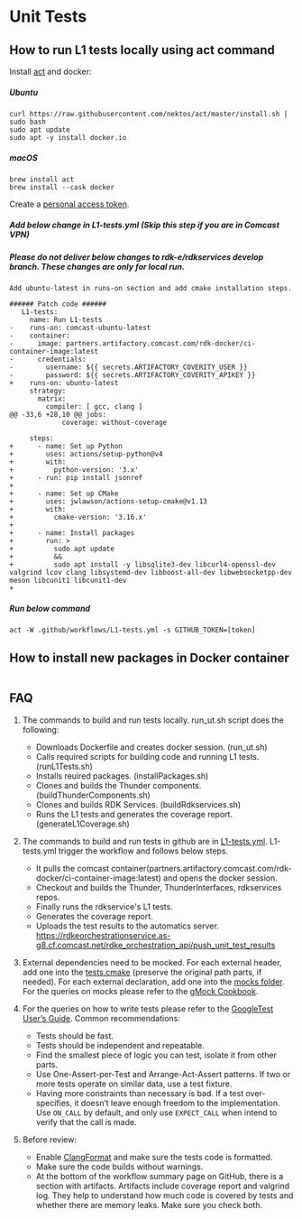 # Unit Tests #

## How to run L1 tests locally using act command ##

Install [act](https://github.com/nektos/act) and docker:

##### Ubuntu #####

```shell script
curl https://raw.githubusercontent.com/nektos/act/master/install.sh | sudo bash
sudo apt update
sudo apt -y install docker.io
```

##### macOS #####

```shell script
brew install act
brew install --cask docker
```

Create a [personal access token](https://docs.github.com/en/authentication/keeping-your-account-and-data-secure/creating-a-personal-access-token).

##### Add below change in L1-tests.yml (Skip this step if you are in Comcast VPN) #####
##### Please do not deliver below changes to rdk-e/rdkservices develop branch. These changes are only for local run. #####

```shell script
Add ubuntu-latest in runs-on section and add cmake installation steps.

###### Patch code ######
   L1-tests:
     name: Run L1-tests
-    runs-on: comcast-ubuntu-latest
-    container:
-      image: partners.artifactory.comcast.com/rdk-docker/ci-container-image:latest
-      credentials:
-        username: ${{ secrets.ARTIFACTORY_COVERITY_USER }}
-        password: ${{ secrets.ARTIFACTORY_COVERITY_APIKEY }}
+    runs-on: ubuntu-latest
     strategy:
       matrix:
         compiler: [ gcc, clang ]
@@ -33,6 +28,10 @@ jobs:
             coverage: without-coverage

     steps:
+      - name: Set up Python
+        uses: actions/setup-python@v4
+        with:
+          python-version: '3.x'
+      - run: pip install jsonref
+
+      - name: Set up CMake
+        uses: jwlawson/actions-setup-cmake@v1.13
+        with:
+          cmake-version: '3.16.x'
+
+      - name: Install packages
+        run: >
+          sudo apt update
+          &&
+          sudo apt install -y libsqlite3-dev libcurl4-openssl-dev valgrind lcov clang libsystemd-dev libboost-all-dev libwebsocketpp-dev meson libcunit1 libcunit1-dev
+

```

##### Run below command #####

```shell script
act -W .github/workflows/L1-tests.yml -s GITHUB_TOKEN=[token]
```


## How to install new packages in Docker container ##

```shell script

```
## FAQ ##

1. The commands to build and run tests locally.
  run_ut.sh script does the following:
   - Downloads Dockerfile and creates docker session. (run_ut.sh)
   - Calls required scripts for building code and running L1 tests. (runL1Tests.sh)
   - Installs reuired packages. (installPackages.sh)
   - Clones and builds the Thunder components. (buildThunderComponents.sh)
   - Clones and builds RDK Services. (buildRdkservices.sh)
   - Runs the L1 tests and generates the coverage report.(generateL1Coverage.sh)

2. The commands to build and run tests in github are in [L1-tests.yml](.github/workflows/L1-tests.yml).
 L1-tests.yml trigger the workflow and follows below steps.
   - It pulls the comcast container(partners.artifactory.comcast.com/rdk-docker/ci-container-image:latest)
     and opens the docker session.
   - Checkout and builds the Thunder, ThunderInterfaces, rdkservices repos.
   - Finally runs the rdkservice's L1 tests.
   - Generates the coverage report.
   - Uploads the test results to the automatics server. https://rdkeorchestrationservice.as-g8.cf.comcast.net/rdke_orchestration_api/push_unit_test_results

3. External dependencies need to be mocked.
 For each external header, add one into the [tests.cmake](../tests.cmake) (preserve the original path parts, if needed).
 For each external declaration, add one into the [mocks folder](./mocks).
 For the queries on mocks please refer to the [gMock Cookbook](http://google.github.io/googletest/gmock_cook_book.html).

4. For the queries on how to write tests please refer to the [GoogleTest User’s Guide](https://google.github.io/googletest/).
 Common recommendations:
   - Tests should be fast.
   - Tests should be independent and repeatable.
   - Find the smallest piece of logic you can test, isolate it from other parts.
   - Use One-Assert-per-Test and Arrange-Act-Assert patterns.
     If two or more tests operate on similar data, use a test fixture.
   - Having more constraints than necessary is bad.
     If a test over-specifies, it doesn’t leave enough freedom to the implementation.
     Use `ON_CALL` by default, and only use `EXPECT_CALL` when intend to verify that the call is made.

5. Before review:
   - Enable [ClangFormat](./.clang-format) and make sure the tests code is formatted.
   - Make sure the code builds without warnings.
   - At the bottom of the workflow summary page on GitHub, there is a section with artifacts.
     Artifacts include coverage report and valgrind log.
     They help to understand how much code is covered by tests and whether there are memory leaks.
     Make sure you check both.
